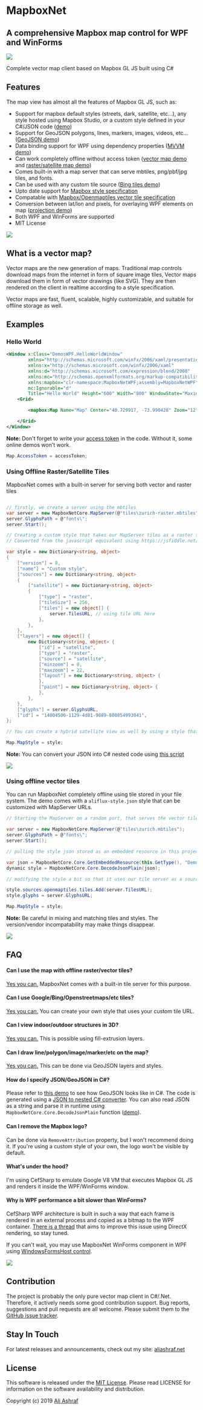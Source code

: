 # MapboxNet

## A comprehensive Mapbox map control for WPF and WinForms

![](images/3d.png)

Complete vector map client based on Mapbox GL JS built using C# 

## Features

The map view has almost all the features of Mapbox GL JS, such as:

- Support for mapbox default styles (streets, dark, satellite, etc...), any style hosted using Mapbox Studio, or a custom style defined in your C#/JSON code ([demo](DemosWPF/StyleSwitchWindow.xaml.cs))
- Support for GeoJSON polygons, lines, markers, images, videos, etc... ([GeoJSON demo](DemosWPF/GeoJsonWindow.xaml.cs))
- Data binding support for WPF using dependency properties ([MVVM demo](DemosWPF/DataBindingWindow.xaml))
- Can work completely offline without access token ([vector map demo](DemosWPF/LocalVectorWindow.xaml) and [raster/satellite map demo](DemosWPF/LocalRasterWindow.xaml.cs))
- Comes built-in with a map server that can serve mbtiles, png/pbf/jpg tiles, and fonts.
- Can be used with any custom tile source ([Bing tiles demo](DemosWPF/BingStyleWindow.xaml.cs))
- Upto date support for [Mapbox style specification](https://www.mapbox.com/mapbox-gl-js/style-spec/)
- Compatable with [Mapbox/Openmaptiles vector tile specification](https://www.mapbox.com/vector-tiles/specification/)
- Conversion between lat/lon and pixels, for overlaying WPF elements on map ([projection demo](DemosWPF/XamlProjectionWindow.xaml.cs))
- Both WPF and WinForms are supported
- MIT License

![](images/oslo.png)


## What is a vector map?

Vector maps are the new generation of maps. Traditional map controls download maps from the internet in form of square image tiles, Vector maps download them in form of vector drawings (like SVG). They are then rendered on the client in realtime according to a style specification.

Vector maps are fast, fluent, scalable, highly customizable, and suitable for offline storage as well. 

## Examples

### Hello World

```xml
<Window x:Class="DemosWPF.HelloWorldWindow"
        xmlns="http://schemas.microsoft.com/winfx/2006/xaml/presentation"
        xmlns:x="http://schemas.microsoft.com/winfx/2006/xaml"
        xmlns:d="http://schemas.microsoft.com/expression/blend/2008"
        xmlns:mc="http://schemas.openxmlformats.org/markup-compatibility/2006"
        xmlns:mapbox="clr-namespace:MapboxNetWPF;assembly=MapboxNetWPF"
        mc:Ignorable="d"
        Title="Hello World" Height="600" Width="800" WindowState="Maximized">
    <Grid>

        <mapbox:Map Name="Map" Center="40.729917, -73.990428" Zoom="12"></mapbox:Map>

    </Grid>
</Window>
```

**Note:** Don't forget to write your [access token](http://mapbox.com) in the code. Without it, some online demos won't work.

```C#
Map.AccessToken = accessToken;
```

### Using Offline Raster/Satellite Tiles

MapboxNet comes with a built-in server for serving both vector and raster tiles

```C#

// firstly, we create a server using the mbtiles
var server = new MapboxNetCore.MapServer(@"tiles\zurich-raster.mbtiles");
server.GlyphsPath = @"fonts\";
server.Start();

// Creating a custom style that takes our MapServer tiles as a raster source
// Converted from the javascript equivalent using https://jsfiddle.net/aliashrafx/c7pxomjb/39/

var style = new Dictionary<string, object>
{
    ["version"] = 8,
    ["name"] = "Custom style",
    ["sources"] = new Dictionary<string, object>
    {
        ["satellite"] = new Dictionary<string, object>
        {
            ["type"] = "raster",
            ["tileSize"] = 256,
            ["tiles"] = new object[] {
                server.TilesURL, // using tile URL here
            },
        },
    },
    ["layers"] = new object[] {
        new Dictionary<string, object> {
            ["id"] = "satellite",
            ["type"] = "raster",
            ["source"] = "satellite",
            ["minzoom"] = 0,
            ["maxzoom"] = 22,
            ["layout"] = new Dictionary<string, object> {
            },
            ["paint"] = new Dictionary<string, object> {
            },
        },
    },
    ["glyphs"] = server.GlyphsURL,
    ["id"] = "14004506-1129-4d81-9889-800854993041",
};

// You can create a hybrid satellite view as well by using a style that takes both Vector Tiles as Raster Tiles

Map.MapStyle = style;
```

**Note:** You can convert your JSON into C# nested code using [this script](https://jsfiddle.net/aliashrafx/c7pxomjb/39/)

![](images/local-raster.png)

### Using offline vector tiles

You can run MapboxNet completely offline using tile stored in your file system. The demo comes with a `aliflux-style.json` style that can be customized with MapServer URLs.

```C#
// Starting the MapServer on a random port, that serves the vector tiles stored in .mbtiles format

var server = new MapboxNetCore.MapServer(@"tiles\zurich.mbtiles");
server.GlyphsPath = @"fonts\";
server.Start();

// pulling the style json stored as an embedded resource in this project, and decoding it into C# dynamic object

var json = MapboxNetCore.Core.GetEmbeddedResource(this.GetType(), "DemosWPF.aliflux-style.json");
dynamic style = MapboxNetCore.Core.DecodeJsonPlain(json);

// modifying the style a bit so that it uses our tile server as a source

style.sources.openmaptiles.tiles.Add(server.TilesURL);
style.glyphs = server.GlyphsURL;

Map.MapStyle = style;
```

**Note:** Be careful in mixing and matching tiles and styles. The version/vendor incompatability may make things disappear. 

![](images/local-vector.png)

## FAQ

#### Can I use the map with offline raster/vector tiles?
[Yes you can.](DemosWPF/LocalVectorWindow.xaml) MapboxNet comes with a built-in tile server for this purpose.

#### Can I use Google/Bing/Openstreetmaps/etc tiles?
[Yes you can.](DemosWPF/BingStyleWindow.xaml) You can create your own style that uses your custom tile URL.

#### Can I view indoor/outdoor structures in 3D?
[Yes you can.](DemosWPF/3DBuildingsWindow.xaml) This is possible using fill-extrusion layers.

#### Can I draw line/polygon/image/marker/etc on the map?
[Yes you can.](DemosWPF/GeoJsonWindow.xaml) This can be done via GeoJSON layers and styles.

#### How do I specify JSON/GeoJSON in C#?
Please refer to [this demo](DemosWPF/GeoJsonWindow.xaml) to see how GeoJSON looks like in C#. The code is generated using a [JSON to nested C# converter](https://jsfiddle.net/aliashrafx/c7pxomjb/39/). You can also read JSON as a string and parse it in runtime using `MapboxNetCore.Core.DecodeJsonPlain` function ([demo](DemosWPF/LocalVectorWindow.xaml)).

#### Can I remove the Mapbox logo?
Can be done via `RemoveAttribution` property, but I won't recommend doing it. If you're using a custom style of your own, the logo won't be visible by default.

#### What's under the hood?
I'm using CefSharp to emulate Google V8 VM that executes Mapbox GL JS and renders it inside the WPF/WinForms window.

#### Why is WPF performance a bit slower than WinForms?
CefSharp WPF architecture is built in such a way that each frame is rendered in an external process and copied as a bitmap to the WPF container. [There is a thread](https://github.com/cefsharp/CefSharp/issues/2108) that aims to improve this issue using DirectX rendering, so stay tuned.

If you can't wait, you may use MapboxNet WinForms component in WPF using [WindowsFormsHost control](https://www.wpf-tutorial.com/misc-controls/the-windowsformshost-control/).

![](images/dark.png)

## Contribution

The project is probably the only pure vector map client in C#/.Net. Therefore, it actively needs some good contribution support. Bug reports, suggestions and pull requests are all welcome. Please submit them to the [GitHub issue tracker](https://github.com/AliFlux/MapboxNet/issues).

## Stay In Touch

For latest releases and announcements, check out my site: [aliashraf.net](http://aliashraf.net)

## License

This software is released under the [MIT License](LICENSE). Please read LICENSE for information on the
software availability and distribution.

Copyright (c) 2019 [Ali Ashraf](http://aliashraf.net)